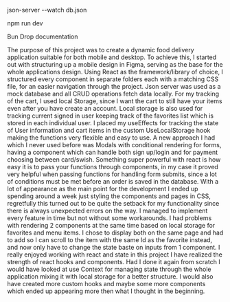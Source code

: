 json-server --watch db.json

npm run dev

Bun Drop documentation

The purpose of this project was to create a dynamic food delivery application suitable for
both mobile and desktop.
To achieve this, I started out with structuring up a mobile design in Figma, serving as the
base for the whole applications design. Using React as the framework/library of choice, I
structured every component in separate folders each with a matching CSS file, for an easier
navigation through the project. Json server was used as a mock database and all CRUD
operations fetch data locally.
For my tracking of the cart, I used local Storage, since I want the cart to still have your items
even after you have create an account. Local storage is also used for tracking current signed
in user keeping track of the favorites list which is stored in each individual user. I placed my
useEffects for tracking the state of User information and cart items in the custom
UseLocalStorage hook making the functions very flexible and easy to use.
A new approach I had which I never used before was Modals with conditional rendering for
forms, having a component which can handle both sign up/login and for payment choosing
between card/swish. Something super powerful with react is how easy it is to pass your
functions through components, in my case it proved very helpful when passing functions for
handling form submits, since a lot of conditions must be met before an order is saved in the
database.
With a lot of appearance as the main point for the development I ended up spending around
a week just styling the components and pages in CSS, regretfully this turned out to be quite
the setback for my functionality since there is always unexpected errors on the way. I
managed to implement every feature in time but not without some workarounds.
I had problems with rendering 2 components at the same time based on local storage for
favorites and menu items. I chose to display both on the same page and had to add so I can
scroll to the item with the same Id as the favorite instead, and now only have to change the
state baste on inputs from 1 component.
I really enjoyed working with react and state in this project I have realized the strength of
react hooks and components.
Had I done it again from scratch I would have looked at use Context for managing state
through the whole application mixing it with local storage for a better structure. I would also
have created more custom hooks and maybe some more components which ended up
appearing more then what I thought in the beginning.
